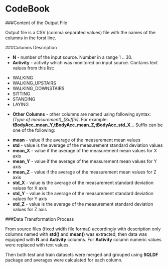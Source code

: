 CodeBook
========

###Content of the Output File

Output file is a CSV (comma separated values) file with the names of the columns in the forst line.

###Columns Description

+  __N__ - number of the input source. Number in a range 1 .. 30.
+	__Activity__ - activity which was monitored on input source. Contains text values from this list:
  *	WALKING
  *	WALKING_UPSTAIRS
  *	WALKING_DOWNSTAIRS
  *	SITTING
  *	STANDING
  *	LAYING
+	__Other Columns__ - other columns are named using following syntax: _(Type of measurement)___(Suffix)_. For example: 
**tBodyAcc_mean_Y,tBodyAcc_mean_Z,tBodyAcc_std_X**... Suffix can be one of the following:
 *	__mean__ - value if the average of the measurement mean values
 *	__std__ - value is the average of the measurement standard deviation values
 *	**mean_X** - value if the average of the measurement mean values for X axis
 *	**mean_Y** - value if the average of the measurement mean values for Y axis
 *	**mean_Z** - value if the average of the measurement mean values for Z axis
 *	**std_X** - value is the average of the measurement standard deviation values for X axis
 *	**std_Y** - value is the average of the measurement standard deviation values for Y axis
 *	**std_Z** - value is the average of the measurement standard deviation values for Z axis

###Data Transformation Process

From source files (fixed width file format) accordingly with description only columns named with **std()** and **mean()** was extracted, then data was equipped with **N** and **Activity** columns. For **Activity** column numeric values were replaced with text values.

Then both test and train datasets were merged and grouped using **SQLDF** package and averages were calculated for each column.